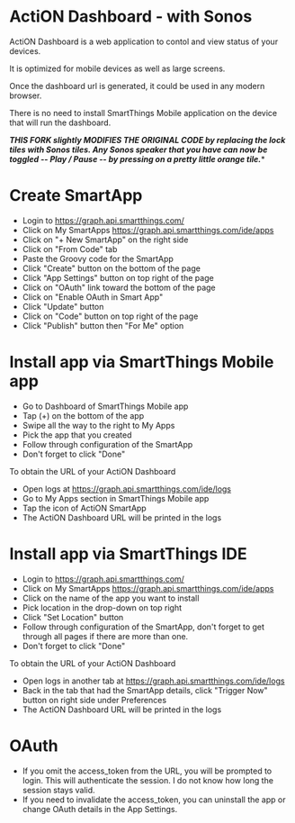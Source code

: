 ActiON Dashboard - with Sonos 
======

ActiON Dashboard is a web application to contol and view status of your devices. 

It is optimized for mobile devices as well as large screens.

Once the dashboard url is generated, it could be used in any modern browser.

There is no need to install SmartThings Mobile application on the device that will run the dashboard.

***THIS FORK slightly MODIFIES THE ORIGINAL CODE by replacing the lock tiles with Sonos tiles.  Any Sonos speaker that you have can now be toggled -- Play / Pause -- by pressing on a pretty little orange tile.****


Create SmartApp
======
* Login to https://graph.api.smartthings.com/
* Click on My SmartApps https://graph.api.smartthings.com/ide/apps
* Click on "+ New SmartApp" on the right side
* Click on "From Code" tab
* Paste the Groovy code for the SmartApp
* Click "Create" button on the bottom of the page
* Click "App Settings" button on top right of the page
* Click on "OAuth" link toward the bottom of the page
* Click on "Enable OAuth in Smart App"
* Click "Update" button
* Click on "Code" button on top right of the page
* Click "Publish" button then "For Me" option

Install app via SmartThings Mobile app
======

* Go to Dashboard of SmartThings Mobile app
* Tap (+) on the bottom of the app
* Swipe all the way to the right to My Apps
* Pick the app that you created
* Follow through configuration of the SmartApp
* Don't forget to click "Done"

To obtain the URL of your ActiON Dashboard

* Open logs at https://graph.api.smartthings.com/ide/logs 
* Go to My Apps section in SmartThings Mobile app
* Tap the icon of ActiON SmartApp
* The ActiON Dashboard URL will be printed in the logs

Install app via SmartThings IDE
======

* Login to https://graph.api.smartthings.com/
* Click on My SmartApps https://graph.api.smartthings.com/ide/apps
* Click on the name of the app you want to install
* Pick location in the drop-down on top right
* Click "Set Location" button
* Follow through configuration of the SmartApp, don't forget to get through all pages if there are more than one.
* Don't forget to click "Done"

To obtain the URL of your ActiON Dashboard

* Open logs in another tab at https://graph.api.smartthings.com/ide/logs
* Back in the tab that had the SmartApp details, click "Trigger Now" button on right side under Preferences
* The ActiON Dashboard URL will be printed in the logs

OAuth
=====
* If you omit the access_token from the URL, you will be prompted to login. This will authenticate the session. I do not know how long the session stays valid.
* If you need to invalidate the access_token, you can uninstall the app or change OAuth details in the App Settings.

